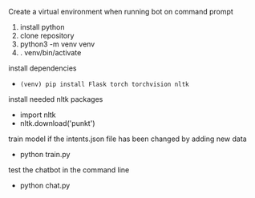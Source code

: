 Create a virtual environment when running bot on command prompt 

1. install python
2. clone repository
3. python3 -m venv venv
4. . venv/bin/activate

install dependencies 
*     (venv) pip install Flask torch torchvision nltk

install needed nltk packages 

* import nltk
* nltk.download('punkt')

train model if the intents.json file has been changed by adding new data

* python train.py

test the chatbot in the command line 

* python chat.py





